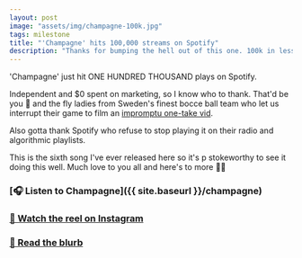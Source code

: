 ```yaml
---
layout: post
image: "assets/img/champagne-100k.jpg"
tags: milestone
title: "'Champagne' hits 100,000 streams on Spotify"
description: "Thanks for bumping the hell out of this one. 100k in less than a year is wild to me and very crack-a-bottle worthy. 🍾"
---
```


'Champagne' just hit ONE HUNDRED THOUSAND plays on Spotify.

Independent and $0 spent on marketing, so I know who to thank. That'd be you 🫵 and the fly ladies from Sweden's finest bocce ball team who let us interrupt their game to film an [impromptu one-take vid](https://www.instagram.com/p/CyVzR-9q7in/).

Also gotta thank Spotify who refuse to stop playing it on their radio and algorithmic playlists.

This is the sixth song I've ever released here so it's p stokeworthy to see it doing this well. Much love to you all and here's to more 🍾🥂

### [🎧 Listen to Champagne]({{ site.baseurl }}/champagne)

### [🎥 Watch the reel on Instagram](https://www.instagram.com/reel/CyVzR-9q7in/)

### [📄 Read the blurb](https://dylanhand.substack.com/p/champagne)

